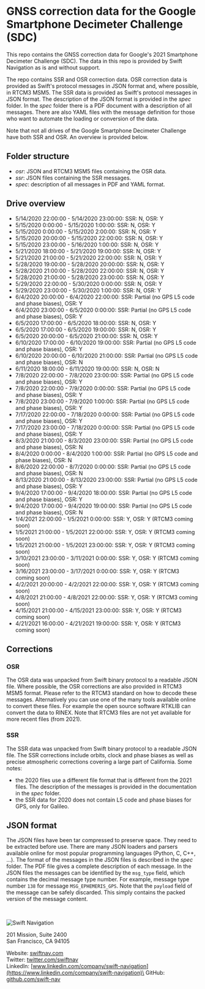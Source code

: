 # GNSS correction data for the Google Smartphone Decimeter Challenge (SDC)

This repo contains the GNSS correction data for Google's 2021 Smartphone Decimeter Challenge (SDC). The data in this repo is provided by Swift Navigation as is and without support.

The repo contains SSR and OSR correction data. OSR correction data is provided as Swift's protocol messages in JSON format and, where possible, in RTCM3 MSM5. The SSR data is provided as Swift's protocol messages in JSON format. The description of the JSON format is provided in the _spec_ folder. In the _spec_ folder there is a PDF document with a description of all messages. There are also YAML files with the message definition for those who want to automate the loading or conversion of the data.

Note that not all drives of the Google Smartphone Decimeter Challenge have both SSR and OSR. An overview is provided below.


## Folder structure
* _osr_: JSON and RTCM3 MSM5 files containing the OSR data.
* _ssr_: JSON files containing the SSR messages.
* _spec_: description of all messages in PDF and YAML format.


## Drive overview
* 5/14/2020 22:00:00 - 5/14/2020 23:00:00: SSR: N, OSR: Y
* 5/15/2020 0:00:00 - 5/15/2020 1:00:00: SSR: N, OSR: Y
* 5/15/2020 0:00:00 - 5/15/2020 2:00:00: SSR: N, OSR: Y
* 5/15/2020 20:00:00 - 5/15/2020 22:00:00: SSR: N, OSR: Y
* 5/15/2020 23:00:00 - 5/16/2020 1:00:00: SSR: N, OSR: Y
* 5/21/2020 18:00:00 - 5/21/2020 19:00:00: SSR: N, OSR: Y
* 5/21/2020 21:00:00 - 5/21/2020 22:00:00: SSR: N, OSR: Y
* 5/28/2020 19:00:00 - 5/28/2020 20:00:00: SSR: N, OSR: Y
* 5/28/2020 21:00:00 - 5/28/2020 22:00:00: SSR: N, OSR: Y
* 5/28/2020 21:00:00 - 5/28/2020 23:00:00: SSR: N, OSR: Y
* 5/29/2020 22:00:00 - 5/30/2020 0:00:00: SSR: N, OSR: Y
* 5/29/2020 23:00:00 - 5/30/2020 1:00:00: SSR: N, OSR: Y
* 6/4/2020 20:00:00 - 6/4/2020 22:00:00: SSR: Partial (no GPS L5 code and phase biases), OSR: Y
* 6/4/2020 23:00:00 - 6/5/2020 0:00:00: SSR: Partial (no GPS L5 code and phase biases), OSR: Y
* 6/5/2020 17:00:00 - 6/5/2020 18:00:00: SSR: N, OSR: Y
* 6/5/2020 17:00:00 - 6/5/2020 19:00:00: SSR: N, OSR: Y
* 6/5/2020 20:00:00 - 6/5/2020 21:00:00: SSR: N, OSR: Y
* 6/10/2020 17:00:00 - 6/10/2020 19:00:00: SSR: Partial (no GPS L5 code and phase biases), OSR: Y
* 6/10/2020 20:00:00 - 6/10/2020 21:00:00: SSR: Partial (no GPS L5 code and phase biases), OSR: N
* 6/11/2020 18:00:00 - 6/11/2020 19:00:00: SSR: N, OSR: N
* 7/8/2020 22:00:00 - 7/8/2020 23:00:00: SSR: Partial (no GPS L5 code and phase biases), OSR: Y
* 7/8/2020 22:00:00 - 7/9/2020 0:00:00: SSR: Partial (no GPS L5 code and phase biases), OSR: Y
* 7/8/2020 23:00:00 - 7/9/2020 1:00:00: SSR: Partial (no GPS L5 code and phase biases), OSR: Y
* 7/17/2020 22:00:00 - 7/18/2020 0:00:00: SSR: Partial (no GPS L5 code and phase biases), OSR: Y
* 7/17/2020 23:00:00 - 7/18/2020 0:00:00: SSR: Partial (no GPS L5 code and phase biases), OSR: Y
* 8/3/2020 21:00:00 - 8/3/2020 23:00:00: SSR: Partial (no GPS L5 code and phase biases), OSR: N
* 8/4/2020 0:00:00 - 8/4/2020 1:00:00: SSR: Partial (no GPS L5 code and phase biases), OSR: N
* 8/6/2020 22:00:00 - 8/7/2020 0:00:00: SSR: Partial (no GPS L5 code and phase biases), OSR: N
* 8/13/2020 21:00:00 - 8/13/2020 23:00:00: SSR: Partial (no GPS L5 code and phase biases), OSR: Y
* 9/4/2020 17:00:00 - 9/4/2020 18:00:00: SSR: Partial (no GPS L5 code and phase biases), OSR: Y
* 9/4/2020 17:00:00 - 9/4/2020 19:00:00: SSR: Partial (no GPS L5 code and phase biases), OSR: N
* 1/4/2021 22:00:00 - 1/5/2021 0:00:00: SSR: Y, OSR: Y (RTCM3 coming soon)
* 1/5/2021 21:00:00 - 1/5/2021 22:00:00: SSR: Y, OSR: Y (RTCM3 coming soon)
* 1/5/2021 21:00:00 - 1/5/2021 23:00:00: SSR: Y, OSR: Y (RTCM3 coming soon)
* 3/10/2021 23:00:00 - 3/11/2021 0:00:00: SSR: Y, OSR: Y (RTCM3 coming soon)
* 3/16/2021 23:00:00 - 3/17/2021 0:00:00: SSR: Y, OSR: Y (RTCM3 coming soon)
* 4/2/2021 20:00:00 - 4/2/2021 22:00:00: SSR: Y, OSR: Y (RTCM3 coming soon)
* 4/8/2021 21:00:00 - 4/8/2021 22:00:00: SSR: Y, OSR: Y (RTCM3 coming soon)
* 4/15/2021 21:00:00 - 4/15/2021 23:00:00: SSR: Y, OSR: Y (RTCM3 coming soon)
* 4/21/2021 16:00:00 - 4/21/2021 19:00:00: SSR: Y, OSR: Y (RTCM3 coming soon)


## Corrections

### OSR
The OSR data was unpacked from Swift binary protocol to a readable JSON file. Where possible, the OSR corrections are also provided in RTCM3 MSM5 format. Please refer to the RTCM3 standard on how to decode these messages. Alternatively you can use one of the many tools available online to convert these files. For example the open source software RTKLIB can convert the data to RINEX. Note that RTCM3 files are not yet available for more recent files (from 2021).

### SSR
The SSR data was unpacked from Swift binary protocol to a readable JSON file. The SSR corrections include orbits, clock and phase biases as well as precise atmospheric corrections covering a large part of California. Some notes:
* the 2020 files use a different file format that is different from the 2021 files. The description of the messages is provided in the documentation in the _spec_ folder.
* the SSR data for 2020 does not contain L5 code and phase biases for GPS, only for Galileo.


## JSON format
The JSON files have been tar compressed to preserve space. They need to be extracted before use. There are many JSON loaders and parsers available online for most popular programming languages (Python, C, C++, ...). The format of the messages in the JSON files is described in the _spec_ folder.  The PDF file gives a complete description of each message. In the JSON files the messages can be identified by the `msg_type` field, which contains the decimal message type number. For example, message type number `138` for message `MSG_EPHEMERIS_GPS`. Note that the `payload` field of the message can be safely discarded. This simply contains the packed version of the message content.


&nbsp;
&nbsp;


![Swift Navigation](https://avatars.githubusercontent.com/u/1069835?s=200&v=4)

201 Mission, Suite 2400\
San Francisco, CA 94105

Website: [swiftnav.com](https://www.swiftnav.com/)\
Twitter: [twitter.com/swiftnav](https://twitter.com/swiftnav)\
LinkedIn: [www.linkedin.com/company/swift-navigation](https://www.linkedin.com/company/swift-navigation)\
GitHub: [github.com/swift-nav](https://github.com/swift-nav)
